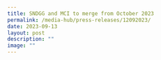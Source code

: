 ```yaml
---
title: SNDGG and MCI to merge from October 2023
permalink: /media-hub/press-releases/12092023/
date: 2023-09-13
layout: post
description: ""
image: ""
---
```


